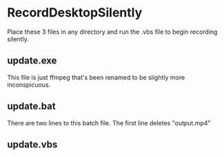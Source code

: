 # RecordDesktopSilently
Place these 3 files in any directory and run the .vbs file to begin recording silently.
## update.exe
This file is just ffmpeg that's been renamed to be slightly more inconspicuous.
## update.bat
There are two lines to this batch file. The first line deletes "output.mp4"
## update.vbs
